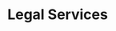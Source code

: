---
title: Legal Services
slug: legal-services
taxonomy:
	tag: industry
content:
    items:
        '@taxonomy.industry': legal-services
    order:
        by: date
        dir: desc
---